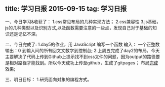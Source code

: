 title: 学习日报 2015-09-15
tag: 学习日报
---
一、今日学习&收获了：
1.css常见布局的几种实现方法；
2.css兼容性
3.js基础，js的几种类型以及识别方式,以及函数需要注意的一些点，发现自己对于基础的知识还是记忆不深。

二、今日完成了:
1.day5的作业，用 JavaScript 编写一个函数 输入： 一个正整数  输出：0 到输入间的所有回⽂文数字到控制台;
2.上周五完成了day2的布局，今天主要解决了代码上传到Github上提示找不到css文件的问题，因为output的路径要是相对路径才能找到。所以今天成功上传至github，生成了gitpages；
布局[完成效果](http://cky917.github.io/zbjstudy/output/day2/day2.html);
 
三、明日目标：
1.研究面向对象的编程方式。